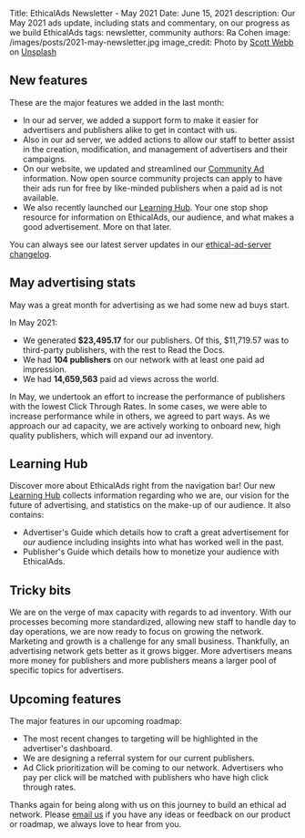 Title: EthicalAds Newsletter - May 2021
Date: June 15, 2021
description: Our May 2021 ads update, including stats and commentary, on our progress as we build EthicalAds
tags: newsletter, community
authors: Ra Cohen
image: /images/posts/2021-may-newsletter.jpg
image_credit: <span>Photo by <a href="https://unsplash.com/@scottwebb?utm_source=unsplash&utm_medium=referral&utm_content=creditCopyText">Scott Webb</a> on <a href="https://unsplash.com/s/photos/simple?utm_source=unsplash&utm_medium=referral&utm_content=creditCopyText">Unsplash</a></span>


## New features

These are the major features we added in the last month:

* In our ad server, we added a support form to make it easier
  for advertisers and publishers alike to get in contact with us.
* Also in our ad server, we added actions to allow our staff to better assist in
  the creation, modification, and management of advertisers and their campaigns.
* On our website, we updated and streamlined our [Community Ad]({filename}/pages/vision.md#community-ads) information.
  Now open source community projects can apply to have their ads run for free
  by like-minded publishers when a paid ad is not available.
* We also recently launched our [Learning Hub]({filename}/learning-hub/).
  Your one stop shop resource for information on EthicalAds, our audience, and
  what makes a good advertisement. More on that later.

You can always see our latest server updates in our [ethical-ad-server changelog](https://ethical-ad-server.readthedocs.io/en/latest/developer/changelog.html).


## May advertising stats

May was a great month for advertising as we had some new ad buys start.

In May 2021:

* We generated **$23,495.17** for our publishers.
  Of this, $11,719.57 was to third-party publishers, with the rest to Read the Docs.
* We had **104 publishers** on our network with at least one paid ad impression.
* We had **14,659,563** paid ad views across the world.

In May, we undertook an effort to increase the performance of publishers
with the lowest Click Through Rates.
In some cases, we were able to increase performance
while in others, we agreed to part ways.
As we approach our ad capacity, we are actively working to onboard
new, high quality publishers, which will expand our ad inventory.


## Learning Hub

Discover more about EthicalAds right from the navigation bar!
Our new [Learning Hub]({filename}/learning-hub/) collects information regarding
who we are, our vision for the future of advertising,
and statistics on the make-up of our audience. It also contains:
* Advertiser's Guide which details how to craft a great advertisement
  for *our* audience including insights into what has worked well in the past.
* Publisher's Guide which details how to monetize your audience with EthicalAds.


## Tricky bits

We are on the verge of max capacity with regards to ad inventory.
With our processes becoming more standardized, allowing new staff to handle day to day operations,
we are now ready to focus on growing the network.
Marketing and growth is a challenge for any small business.
Thankfully, an advertising network gets better as it grows bigger.
More advertisers means more money for publishers and
more publishers means a larger pool of specific topics for advertisers.


## Upcoming features

The major features in our upcoming roadmap:

* The most recent changes to targeting will be highlighted in the advertiser's dashboard.
* We are designing a referral system for our current publishers.
* Ad Click prioritization will be coming to our network.
  Advertisers who pay per click will be matched with
  publishers who have high click through rates.


Thanks again for being along with us on this journey to build an ethical ad network.
Please [email us](mailto:ads@ethicalads.io) if you have any ideas or feedback on our product or roadmap,
we always love to hear from you.
